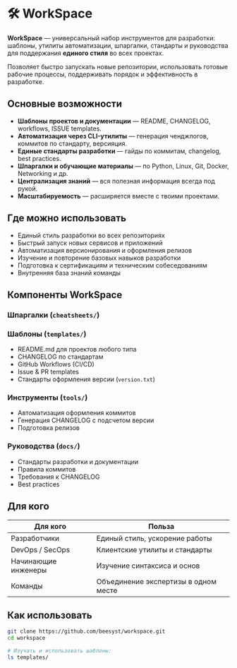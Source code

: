 # 🛠 WorkSpace

**WorkSpace** — универсальный набор инструментов для разработки:
шаблоны, утилиты автоматизации, шпаргалки, стандарты и руководства для поддержания **единого стиля** во всех проектах.

Позволяет быстро запускать новые репозитории, использовать готовые рабочие процессы, поддерживать порядок и эффективность в разработке.

## Основные возможности

* **Шаблоны проектов и документации** — README, CHANGELOG, workflows, ISSUE templates.
* **Автоматизация через CLI-утилиты** — генерация ченджлогов, коммитов по стандарту, версияция.
* **Единые стандарты разработки** — гайды по коммитам, changelog, best practices.
* **Шпаргалки и обучающие материалы** — по Python, Linux, Git, Docker, Networking и др.
* **Централизация знаний** — вся полезная информация всегда под рукой.
* **Масштабируемость** — расширяется вместе с твоими проектами.

## Где можно использовать

* Единый стиль разработки во всех репозиториях
* Быстрый запуск новых сервисов и приложений
* Автоматизация версионирования и оформления релизов
* Изучение и повторение базовых навыков разработки
* Подготовка к сертификациям и техническим собеседованиям
* Внутренняя база знаний команды

## Компоненты WorkSpace

### Шпаргалки (`cheatsheets/`) 

<!-- START:cheatsheets-toc -->
<!-- END:cheatsheets-toc -->

### Шаблоны (`templates/`)

* README.md для проектов любого типа
* CHANGELOG по стандартам
* GitHub Workflows (CI/CD)
* Issue & PR templates
* Стандарты оформления версии (`version.txt`)

### Инструменты (`tools/`)

* Автоматизация оформления коммитов
* Генерация CHANGELOG с подсчетом версии
* Подготовка релизов

### Руководства (`docs/`)

* Стандарты разработки и документации
* Правила коммитов
* Требования к CHANGELOG
* Best practices

## Для кого

| Для кого            | Польза                               |
| ------------------- | ------------------------------------ |
| Разработчики        | Единый стиль, ускорение работы       |
| DevOps / SecOps     | Клиентские утилиты и стандарты       |
| Начинающие инженеры | Изучение синтаксиса и основ          |
| Команды             | Объединение экспертизы в одном месте |

## Как использовать

```bash
git clone https://github.com/beesyst/workspace.git
cd workspace

# Изучать и использовать шаблоны:
ls templates/
```

